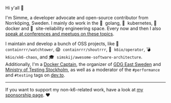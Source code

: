 Hi y'all 👋 

I'm Simme, a developer advocate and open-source contributor from Norrköping, Sweden. I mainly do work in the 🐹&nbsp; golang, 🧑&nbsp; kubernetes, 🐳&nbsp; docker and 🚨&nbsp; site-reliability engineering space. Every now and then I also [speak at conferences and meetups on these topics](https://simme.dev/speaking/).

I maintain and develop a bunch of OSS projects, like 🗼 `containrrr/watchtower`, 😱&nbsp; `containrrr/shoutrrr`, 🤖&nbsp; `k6io/operator`, 💣&nbsp; `k6io/xk6-chaos`, 
and 🎓&nbsp; `simskij/awesome-software-architecture`. Additionally, I'm a [Docker Captain](https://www.docker.com/captains/simon-arronson), the organizer of [GDG East Sweden](https://www.meetup.com/GDG-East-Sweden/) and [Ministry of Testing Stockholm](https://www.meetup.com/Ministry-of-Testing-Stockholm/), as well as a moderator of the `#performance` and `#testing` tags on [dev.to](https://dev.to).

---

If you want to support my non-k6-related work, have a look at [my sponsorship page](https://github.com/sponsors/simskij/). ❤️
